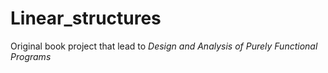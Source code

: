 # Linear_structures
Original book project that lead to _Design and Analysis of Purely Functional Programs_
